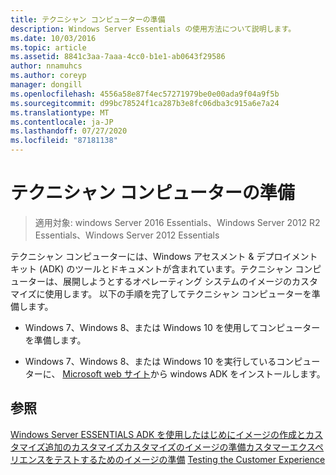 ```yaml
---
title: テクニシャン コンピューターの準備
description: Windows Server Essentials の使用方法について説明します。
ms.date: 10/03/2016
ms.topic: article
ms.assetid: 8841c3aa-7aaa-4cc0-b1e1-ab0643f29586
author: nnamuhcs
ms.author: coreyp
manager: dongill
ms.openlocfilehash: 4556a58e87f4ec57271979be0e00ada9f04a9f5b
ms.sourcegitcommit: d99bc78524f1ca287b3e8fc06dba3c915a6e7a24
ms.translationtype: MT
ms.contentlocale: ja-JP
ms.lasthandoff: 07/27/2020
ms.locfileid: "87181138"
---
```

# <a name="prepare-the-technician-computer"></a>テクニシャン コンピューターの準備

>適用対象: windows Server 2016 Essentials、Windows Server 2012 R2 Essentials、Windows Server 2012 Essentials

テクニシャン コンピューターには、Windows アセスメント & デプロイメント キット (ADK) のツールとドキュメントが含まれています。テクニシャン コンピューターは、展開しようとするオペレーティング システムのイメージのカスタマイズに使用します。 以下の手順を完了してテクニシャン コンピューターを準備します。

-   Windows 7、Windows 8、または Windows 10 を使用してコンピューターを準備します。

-   Windows 7、Windows 8、または Windows 10 を実行しているコンピューターに、 [Microsoft web サイト](https://go.microsoft.com/fwlink/?LinkID=248647)から windows ADK をインストールします。

## <a name="see-also"></a>参照

 [Windows Server ESSENTIALS ADK を使用したはじめに](Getting-Started-with-the-Windows-Server-Essentials-ADK.md)[イメージの作成とカスタマイズ追加の](Creating-and-Customizing-the-Image.md)[カスタマイズカスタマイズ](Additional-Customizations.md)[のイメージの準備カスタマーエクスペリエンスをテストするためのイメージの準備](Preparing-the-Image-for-Deployment.md) [Testing the Customer Experience](Testing-the-Customer-Experience.md)


